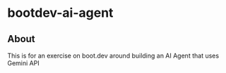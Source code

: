 # bootdev-ai-agent

## About
This is for an exercise on boot.dev around building an AI Agent that uses Gemini API

